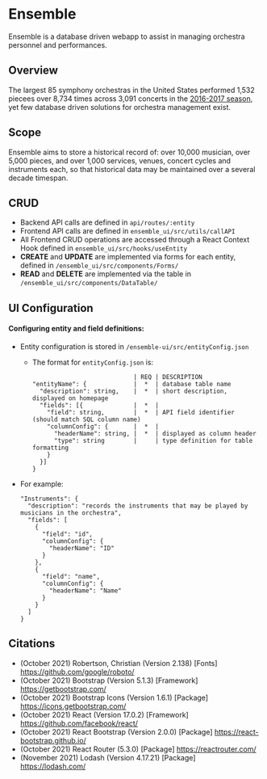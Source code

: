 # Ensemble
Ensemble is a database driven webapp to assist in managing orchestra personnel and performances.

## Overview
The largest 85 symphony orchestras in the United States performed 1,532 piecees over 8,734 times across 3,091 concerts in the [2016-2017 season](https://www.bsomusic.org/stories/the-data-behind-the-2016-2017-orchestra-season/), yet few database driven solutions for orchestra management exist.

## Scope
Ensemble aims to store a historical record of: over 10,000 musician, over 5,000 pieces, and over 1,000 services, venues, concert cycles and instruments each, so that historical data may be maintained over a several decade timespan.

## CRUD
- Backend API calls are defined in `api/routes/:entity`
- Frontend API calls are defined in `ensemble_ui/src/utils/callAPI`
- All Frontend CRUD operations are accessed through a React Context Hook defined in `ensemble_ui/src/hooks/useEntity`
- **CREATE** and **UPDATE** are implemented via forms for each entity, defined in `/ensemble_ui/src/components/Forms/`
- **READ** and **DELETE** are implemented via the table in `/ensemble_ui/src/components/DataTable/`

## UI Configuration
#### Configuring entity and field definitions:
- Entity configuration is stored in `/ensemble-ui/src/entityConfig.json`
  - The format for `entityConfig.json` is:
    ```
                                | REQ | DESCRIPTION
    "entityName": {             |  *  | database table name
      "description": string,    |  *  | short description, displayed on homepage
      "fields": [{              |  *  | 
        "field": string,        |  *  | API field identifier (should match SQL column name)
        "columnConfig": {       |  *  | 
          "headerName": string, |  *  | displayed as column header
          "type": string        |     | type definition for table formatting
        } 
      }]
    }
    ```                 

- For example:
  ```
  "Instruments": {
    "description": "records the instruments that may be played by musicians in the orchestra",
    "fields": [
      {
        "field": "id",
        "columnConfig": {
          "headerName": "ID"
        }
      },
      {
        "field": "name",
        "columnConfig": {
          "headerName": "Name"
        }
      }
    ]
  }
  ```


## Citations
- (October 2021) Robertson, Christian (Version 2.138) [Fonts] https://github.com/google/roboto/
- (October 2021) Bootstrap (Version 5.1.3) [Framework] https://getbootstrap.com/
- (October 2021) Bootstrap Icons (Version 1.6.1) [Package] https://icons.getbootstrap.com/
- (October 2021) React (Version 17.0.2) [Framework] https://github.com/facebook/react/
- (October 2021) React Bootstrap (Version 2.0.0) [Package] https://react-bootstrap.github.io/
- (October 2021) React Router (5.3.0) [Package] https://reactrouter.com/
- (November 2021) Lodash (Version 4.17.21) [Package] https://lodash.com/
